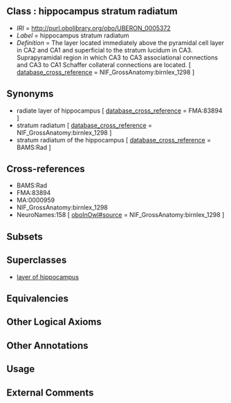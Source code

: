 
## Class : hippocampus stratum radiatum

 * *IRI* = http://purl.obolibrary.org/obo/UBERON_0005372
 * *Label* = hippocampus stratum radiatum
 * *Definition* = The layer located immediately above the pyramidal cell layer in CA2 and CA1 and superficial to the stratum lucidum in CA3. Suprapyramidal region in which CA3 to CA3 associational connections and CA3 to CA1 Schaffer collateral connections are located. [ [database_cross_reference](../../ef/oboInOwl#hasDbXref.md) = NIF_GrossAnatomy:birnlex_1298 ]

## Synonyms

 * radiate layer of hippocampus [ [database_cross_reference](../../ef/oboInOwl#hasDbXref.md) = FMA:83894 ]
 * stratum radiatum [ [database_cross_reference](../../ef/oboInOwl#hasDbXref.md) = NIF_GrossAnatomy:birnlex_1298 ]
 * stratum radiatum of the hippocampus [ [database_cross_reference](../../ef/oboInOwl#hasDbXref.md) = BAMS:Rad ]

## Cross-references

 * BAMS:Rad
 * FMA:83894
 * MA:0000959
 * NIF_GrossAnatomy:birnlex_1298
 * NeuroNames:158 [ [oboInOwl#source](../../ce/oboInOwl#source.md) = NIF_GrossAnatomy:birnlex_1298 ]

## Subsets


## Superclasses

 * [layer of hippocampus](../../UBERON/05/UBERON_0002305.md)

## Equivalencies


## Other Logical Axioms


## Other Annotations


## Usage


## External Comments

